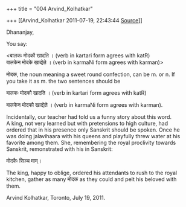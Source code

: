 +++
title = "004 Arvind_Kolhatkar"

+++
[[Arvind_Kolhatkar	2011-07-19, 22:43:44 [Source](https://groups.google.com/g/samskrita/c/_yPVXGT4sJk)]]



Dhananjay,

You say:

\<बालकः मोदकौ खादति । (verb in kartari form agrees with katR)  
बालकेन मोदके खाद्येते । (verb in karmaNi form agrees with karman)>

मोदक, the noun meaning a sweet round confection, can be m. or n. If  
you take it as m. the two sentences should be

बालकः मोदकौ खादति । (verb in kartari form agrees with katR)  

बालकेन मोदकौ खाद्येते । (verb in karmaNi form agrees with karman).

Incidentally, our teacher had told us a funny story about this word.  
A king, not very learned but with pretensions to high culture, had  
ordered that in his presence only Sanskrit should be spoken. Once he  
was doing jalavihaara with his queens and playfully threw water at his  
favorite among them. She, remembering the royal proclivity towards  
Sanskrit, remonstrated with his in Sanskrit:

मोदकैः सिञ्च माम्।

The king, happy to oblige, ordered his attendants to rush to the royal  
kitchen, gather as many मोदक as they could and pelt his beloved with  
them.

Arvind Kolhatkar, Toronto, July 19, 2011.

